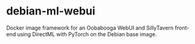 # debian-ml-webui
Docker image framework for an Oobabooga WebUI and SillyTavern front-end using DirectML with PyTorch on the Debian base image.
